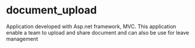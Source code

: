 # document_upload
Application developed with Asp.net framework, MVC.
This application enable a team to upload and share document and can also be use for leave management 
